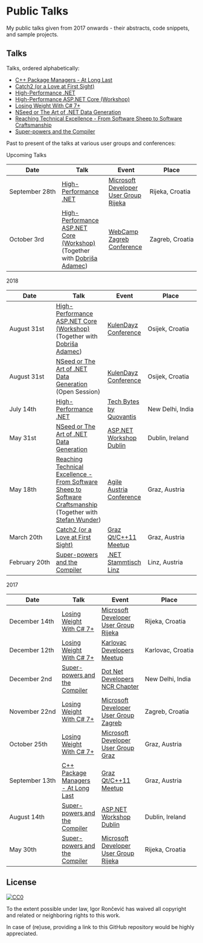 # Public Talks
My public talks given from 2017 onwards - their abstracts, code snippets, and sample projects.

## Talks
Talks, ordered alphabetically:

- [C++ Package Managers - At Long Last](CppPackageManagersAtLongLast)
- [Catch2 (or a Love at First Sight)](Catch2OrALoveAtFirstSight)
- [High-Performance .NET](HighPerformanceDotNet)
- [High-Performance ASP.NET Core (Workshop)](HighPerformanceAspDotNetCore)
- [Losing Weight With C# 7+](LosingWeightWithCSharp7+)
- [NSeed or The Art of .NET Data Generation](NSeedOrTheArtOfDotNetDataGeneration)
- [Reaching Technical Excellence - From Software Sheep to Software Craftsmanship](ReachingTechnicalExcellenceFromSoftwareSheepToSoftwareCraftsmanship)
- [Super-powers and the Compiler](SuperPowersAndTheCompiler)

Past to present of the talks at various user groups and conferences:

Upcoming Talks

 | Date | Talk | Event | Place |
 | --- | --- | --- | --- |
 | September&nbsp;28th | [High-Performance .NET](HighPerformanceDotNet) | [Microsoft Developer User Group Rijeka](https://www.meetup.com/Microsoft-Developer-User-Group-Rijeka/events/254828604) | Rijeka,&nbsp;Croatia |
 | October&nbsp;3rd | [High-Performance ASP.NET Core (Workshop)](HighPerformanceAspDotNetCore) (Together with [Dobriša Adamec](https://twitter.com/dadamec))| [WebCamp Zagreb Conference](https://2018.webcampzg.org/workshops/high-performance-aspnet-core/) | Zagreb,&nbsp;Croatia |

2018

 | Date | Talk | Event | Place |
 | --- | --- | --- | --- |
 | August&nbsp;31st | [High-Performance ASP.NET Core (Workshop)](HighPerformanceAspDotNetCore) (Together with [Dobriša Adamec](https://twitter.com/dadamec))| [KulenDayz Conference](http://www.kulendayz.com/Agenda/Session/3381) | Osijek,&nbsp;Croatia |
 | August&nbsp;31st | [NSeed or The Art of .NET Data Generation](NSeedOrTheArtOfDotNetDataGeneration) (Open Session) | [KulenDayz Conference](https://www.netokracija.com/kulendayz-2018-150865) | Osijek,&nbsp;Croatia |
 | July&nbsp;14th | [High-Performance .NET](HighPerformanceDotNet) | [Tech Bytes by Quovantis](https://www.meetup.com/Tech-Bytes-by-Quovantis/events/252503674/) | New&nbsp;Delhi,&nbsp;India |
 | May&nbsp;31st | [NSeed or The Art of .NET Data Generation](NSeedOrTheArtOfDotNetDataGeneration) | [ASP.NET Workshop Dublin](https://www.meetup.com/ASP-NET-Workshop-Dublin/events/250802338/) | Dublin,&nbsp;Ireland |
 | May&nbsp;18th | [Reaching Technical Excellence - From Software Sheep to Software Craftsmanship](ReachingTechnicalExcellenceFromSoftwareSheepToSoftwareCraftsmanship) (Together with [Stefan Wunder](https://twitter.com/stwunder)) | [Agile Austria Conference](https://agile-austria.org/en/) | Graz,&nbsp;Austria |
 | March&nbsp;20th | [Catch2 (or a Love at First Sight)](Catch2OrALoveAtFirstSight) | [Graz Qt/C++11 Meetup](https://www.meetup.com/Graz-Qt-C-11-Meetup/events/247829984/) | Graz,&nbsp;Austria |
 | February&nbsp;20th | [Super-powers and the Compiler](SuperPowersAndTheCompiler) | [.NET Stammtisch Linz](https://www.meetup.com/NET-Stammtisch-Linz/events/247045584/) | Linz,&nbsp;Austria |

2017

 | Date | Talk | Event | Place |
 | --- | --- | --- | --- |
 | December&nbsp;14th | [Losing Weight With C# 7+](LosingWeightWithCSharp7+) | [Microsoft Developer User Group Rijeka](https://www.meetup.com/Microsoft-Developer-User-Group-Rijeka/events/245619686/) | Rijeka,&nbsp;Croatia |
 | December&nbsp;12th | [Losing Weight With C# 7+](LosingWeightWithCSharp7+) | [Karlovac Developers Meetup](https://www.meetup.com/Karlovac-Developers-Meetup/events/245439480/) | Karlovac,&nbsp;Croatia |
 | December&nbsp;2nd | [Super-powers and the Compiler](SuperPowersAndTheCompiler) | [Dot Net Developers NCR Chapter](https://www.meetup.com/Dot-Net-Developers-NCR-Chapter/events/245193299/) | New&nbsp;Delhi,&nbsp;India |
 | November&nbsp;22nd | [Losing Weight With C# 7+](LosingWeightWithCSharp7+) | [Microsoft Developer User Group Zagreb](https://www.meetup.com/devugzg/events/244521212/) | Zagreb,&nbsp;Croatia |
 | October&nbsp;25th | [Losing Weight With C# 7+](LosingWeightWithCSharp7+) | [Microsoft Developer User Group Graz](https://www.meetup.com/MicrosoftDeveloperGraz/events/243975926/) | Graz,&nbsp;Austria |
 | September&nbsp;13th | [C++ Package Managers - At Long Last](CppPackageManagersAtLongLast) | [Graz Qt/C++11 Meetup](https://www.meetup.com/Graz-Qt-C-11-Meetup/events/240890310/) | Graz,&nbsp;Austria |
 | August&nbsp;14th | [Super-powers and the Compiler](SuperPowersAndTheCompiler) | [ASP.NET Workshop Dublin](https://www.meetup.com/ASP-NET-Workshop-Dublin/events/242376742/) | Dublin,&nbsp;Ireland |
 | May&nbsp;30th | [Super-powers and the Compiler](SuperPowersAndTheCompiler) | [Microsoft Developer User Group Rijeka](https://www.meetup.com/Microsoft-Developer-User-Group-Rijeka/events/239938651/) | Rijeka,&nbsp;Croatia |

## License
[![CC0](http://mirrors.creativecommons.org/presskit/buttons/88x31/svg/cc-zero.svg)](http://creativecommons.org/publicdomain/zero/1.0)

To the extent possible under law, Igor Rončević has waived all copyright and related or neighboring rights to this work.

In case of (re)use, providing a link to this GitHub repository would be highly appreciated.